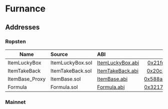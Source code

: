 # Furnance 

## Addresses

### Ropsten

| Name    |      Source      |  ABI |  Address |
|-----------|:----------------------|:--------------|:--------------:|
| ItemLuckyBox | ItemLuckyBox.sol | [ItemLuckyBox.abi](https://github.com/hujw77/furnance/tree/main/abi/ItemLuckyBox.abi) | [0x21fc4bca4b2173f7ea392589e9d3ff478aa48791](https://ropsten.etherscan.io/address/0x21fc4bca4b2173f7ea392589e9d3ff478aa48791) |
| ItemTakeBack | ItemTakeBack.sol |[ItemTakeBack.abi](https://github.com/hujw77/furnance/tree/main/abi/ItemTakeBack.abi) | [0x20c3b4a6cb3319d14ffb0c2d4c7b035f16c4b7d3](https://ropsten.etherscan.io/address/0x20c3b4a6cb3319d14ffb0c2d4c7b035f16c4b7d3) |
| ItemBase_Proxy | ItemBase.sol |[ItemBase.abi](https://github.com/hujw77/furnance/tree/main/abi/ItemBase.abi) | [0x588abe3F7EE935137102C5e2B8042788935f4CB0](https://ropsten.etherscan.io/address/0x588abe3F7EE935137102C5e2B8042788935f4CB0) |
| Formula | Formula.sol |[Formula.abi](https://github.com/hujw77/furnance/tree/main/abi/ItemTakeBack.abi) | [0x3217F36AE34aCA2CE60d218af8F47d29101204a8](https://ropsten.etherscan.io/address/0x3217F36AE34aCA2CE60d218af8F47d29101204a8) |

### Mainnet

